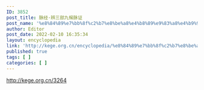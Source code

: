 ```yaml
---
ID: 3852
post_title: 脉经·辨三部九候脉证
post_name: '%e8%84%89%e7%bb%8f%c2%b7%e8%be%a8%e4%b8%89%e9%83%a8%e4%b9%9d%e5%80%99%e8%84%89%e8%af%81'
author: Editor
post_date: 2022-02-10 16:35:34
layout: encyclopedia
link: 'http://kege.org.cn/encyclopedia/%e8%84%89%e7%bb%8f%c2%b7%e8%be%a8%e4%b8%89%e9%83%a8%e4%b9%9d%e5%80%99%e8%84%89%e8%af%81'
published: true
tags: [ ]
categories: [ ]
---
```

http://kege.org.cn/3264